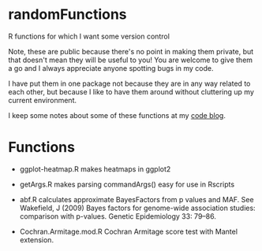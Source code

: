 
# randomFunctions

R functions for which I want some version control

Note, these are public because there's no point in making them
private, but that doesn't mean they will be useful to you! You are
welcome to give them a go and I always appreciate anyone spotting bugs
in my code.

I have put them in one package not because they are in any way related
to each other, but because I like to have them around without
cluttering up my current environment.

I keep some notes about some of these functions at my
[code blog](http://cwcode.wordpress.com).

# Functions

-   ggplot-heatmap.R makes heatmaps in ggplot2

-   getArgs.R makes parsing commandArgs() easy for use in Rscripts

-   abf.R calculates approximate BayesFactors from p values and MAF.
    See Wakefield, J (2009) Bayes factors for genome-wide association
    studies: comparison with p-values.  Genetic Epidemiology 33: 79–86.

-   Cochran.Armitage.mod.R Cochran Armitage score test with Mantel
    extension.
